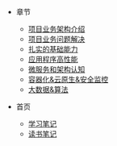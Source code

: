 * 章节
  * [项目业务架构介绍](01-项目业务架构介绍.md)
  * [项目业务问题解决](02-项目业务问题解决.md)
  * [扎实的基础能力](03-扎实的基础能力.md)
  * [应用程序高性能](04-应用程序高性能.md)
  * [微服务和架构认知](05-微服务和架构认知.md)
  * [容器化&云原生&安全监控](06-容器化&云原生&安全监控.md)
  * [大数据&算法](07-大数据&算法.md)

* 首页
  * [学习笔记](#/?id=学习笔记)
  * [读书笔记](#/?id=读书笔记)